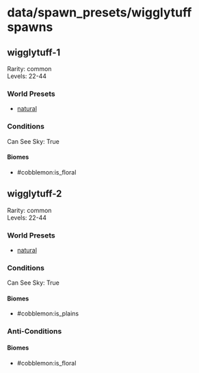 # data/spawn_presets/wigglytuff spawns  
  
## wigglytuff-1  
Rarity: common  
Levels: 22-44  
  
### World Presets  
* [natural](/data/spawn_data/natural.md)  
  
### Conditions  
Can See Sky: True  
  
#### Biomes  
  * #cobblemon:is_floral
  
  
## wigglytuff-2  
Rarity: common  
Levels: 22-44  
  
### World Presets  
* [natural](/data/spawn_data/natural.md)  
  
### Conditions  
Can See Sky: True  
  
#### Biomes  
  * #cobblemon:is_plains
  
  
### Anti-Conditions  
  
#### Biomes  
  * #cobblemon:is_floral
  
